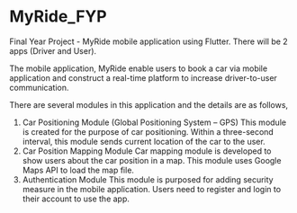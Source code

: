 # MyRide_FYP
Final Year Project - MyRide mobile application using Flutter.
There will be 2 apps (Driver and User).

The mobile application, MyRide enable users to book a car via mobile application and construct a real-time platform to increase driver-to-user communication.

There are several modules in this application and the details are as follows,
1.	Car Positioning Module (Global Positioning System – GPS)
This module is created for the purpose of car positioning. Within a three-second interval, this module sends current location of the car to the user.
2.	Car Position Mapping Module 
Car mapping module is developed to show users about the car position in a map. This module uses Google Maps API to load the map file.
3.	Authentication Module
This module is purposed for adding security measure in the mobile application. Users need to register and login to their account to use the app.
